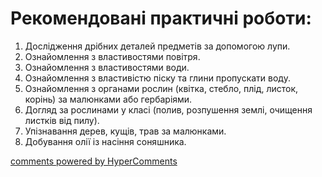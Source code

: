 <div id="hypercomments_widget" class="js-hypercomments-widget invisible"></div>

Рекомендовані практичні роботи:
=============================================

<ol>
<li>Дослідження дрібних деталей предметів за допомогою лупи.</li>
<li>Ознайомлення з властивостями повітря.</li>
<li>Ознайомлення з властивостями води.</li>
<li>Ознайомлення з властивістю піску та глини пропускати воду. </li>
<li>Ознайомлення з органами рослин (квітка, стебло, плід, листок, корінь) за малюнками або гербаріями.</li>
<li>Догляд за рослинами у класі (полив, розпушення землі, очищення листків від пилу). </li>
<li>Упізнавання дерев, кущів, трав за малюнками. </li>
<li>Добування олії із насіння соняшника.</li>
</ol>

<div class="js-hypercomments-container">
<a href="http://hypercomments.com" class="hc-link" title="comments widget">comments powered by HyperComments</a>
</div>